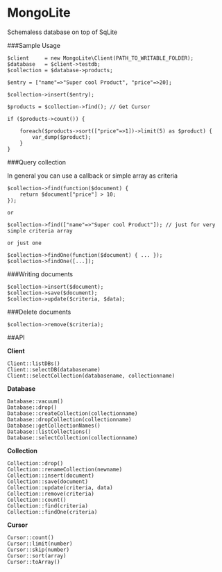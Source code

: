 MongoLite
=========

Schemaless database on top of SqLite

###Sample Usage

    $client     = new MongoLite\Client(PATH_TO_WRITABLE_FOLDER);
    $database   = $client->testdb;
    $collection = $database->products;

    $entry = ["name"=>"Super cool Product", "price"=>20];

    $collection->insert($entry);

    $products = $collection->find(); // Get Cursor

    if ($products->count()) {
        
        foreach($products->sort(["price"=>1])->limit(5) as $product) {
            var_dump($product);
        }
    }



###Query collection

In general you can use a callback or simple array as criteria

    $collection->find(function($document) {
        return $document["price"] > 10;
    });

    or

    $collection->find(["name"=>"Super cool Product"]); // just for very simple criteria array

    or just one

    $collection->findOne(function($document) { ... });
    $collection->findOne([...]);

###Writing documents

    $collection->insert($document);
    $collection->save($document);
    $collection->update($criteria, $data);

###Delete documents
    
    $collection->remove($criteria);

##API

**Client**

    Client::listDBs()
    Client::selectDB(databasename)
    Client::selectCollection(databasename, collectionname)

**Database**

    Database::vacuum()
    Database::drop()
    Database::createCollection(collectionname)
    Database::dropCollection(collectionname)
    Database::getCollectionNames()
    Database::listCollections()
    Database::selectCollection(collectionname)

**Collection**

    Collection::drop()
    Collection::renameCollection(newname)
    Collection::insert(document)
    Collection::save(document)
    Collection::update(criteria, data)
    Collection::remove(criteria)
    Collection::count()
    Collection::find(criteria)
    Collection::findOne(criteria)

**Cursor**

    Cursor::count()
    Cursor::limit(number)
    Cursor::skip(number)
    Cursor::sort(array)
    Cursor::toArray()


